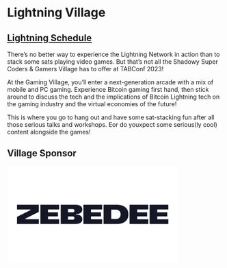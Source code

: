 # Lightning Village

## [Lightning Schedule](https://github.com/orgs/TABConf/projects/1/views/8)

There’s no better way to experience the Lightning Network in action than to stack some sats playing video games. But that’s not all the Shadowy Super Coders & Gamers Village has to offer at TABConf 2023!

At the Gaming Village, you’ll enter a next-generation arcade with a mix of mobile and PC gaming. Experience Bitcoin gaming first hand, then stick around to discuss the tech and the implications of Bitcoin Lightning tech on the gaming industry and the virtual economies of the future!

This is where you go to hang out and have some sat-stacking fun after all those serious talks and workshops. Eor do youxpect some serious(ly cool) content alongside the games!

## Village Sponsor

<img align="center" width="400" src="/assets/img/sponsors/910x512/zebedee-logo.png">
